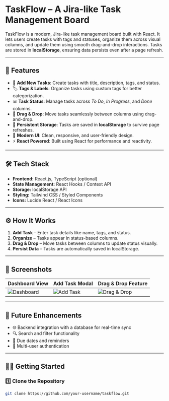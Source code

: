 # TaskFlow – A Jira-like Task Management Board  

TaskFlow is a modern, Jira-like task management board built with React. It lets users create tasks with tags and statuses, organize them across visual columns, and update them using smooth drag-and-drop interactions. Tasks are stored in **localStorage**, ensuring data persists even after a page refresh.  

---

## 🚀 Features  

- 📝 **Add New Tasks**: Create tasks with title, description, tags, and status.  
- 🏷️ **Tags & Labels**: Organize tasks using custom tags for better categorization.  
- 📊 **Task Status**: Manage tasks across *To Do*, *In Progress*, and *Done* columns.  
- 🔄 **Drag & Drop**: Move tasks seamlessly between columns using drag-and-drop.  
- 💾 **Persistent Storage**: Tasks are saved in **localStorage** to survive page refreshes.  
- 🎨 **Modern UI**: Clean, responsive, and user-friendly design.  
- ⚡ **React Powered**: Built using React for performance and reactivity.  

---

## 🛠️ Tech Stack  

- **Frontend:** React.js, TypeScript (optional)  
- **State Management:** React Hooks / Context API    
- **Storage:** localStorage API  
- **Styling:** Tailwind CSS / Styled Components  
- **Icons:** Lucide React / React Icons
  
---

## ⚙️ How It Works  

1. **Add Task** – Enter task details like name, tags, and status.  
2. **Organize** – Tasks appear in status-based columns.  
3. **Drag & Drop** – Move tasks between columns to update status visually.  
4. **Persist Data** – Tasks are automatically saved in localStorage.  

---

## 📸 Screenshots  

| Dashboard View | Add Task Modal | Drag & Drop Feature |
|----------------|----------------|---------------------|
| ![Dashboard](./images/dashboard.png) | ![Add Task](./images/add-task.png) | ![Drag & Drop](./images/drag-drop.png) |

---

## 🔮 Future Enhancements  

- 🌐 Backend integration with a database for real-time sync  
- 🔍 Search and filter functionality  
- 📅 Due dates and reminders  
- 👥 Multi-user authentication  

---

## 🏃‍♂️ Getting Started  

### 1️⃣ Clone the Repository  
```bash
git clone https://github.com/your-username/taskflow.git


